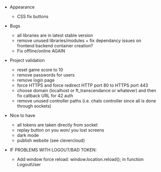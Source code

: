 - Appearance

  - CSS fix buttons

- Bugs

  - all libraries are in latest stable version
  - remove unused libraries/modules + fix dependancy issues on frontend backend container creation?
  - Fix offline/online AGAIN

- Project validation

  - reset game score to 10
  - remove passwords for users
  - remove login page
  - force HTTPS and force redirect HTTP port 80 to HTTPS port 443
  - choose domain (localhost or ft_transcendance or whatever) and then fix callback URL for 42 auth
  - remove unused controller paths (i.e. chats controller since all is done through sockets)

- Nice to have

  - all tokens are taken directly from socket
  - replay button on you won/ you lost screens
  - dark mode
  - publish website (see clevercloud)

- IF PROBLEMS WITH LOGOUT/BAD TOKEN:
  - Add window force reload: window.location.reload(); in function LogoutUser
